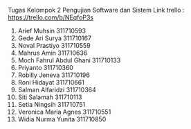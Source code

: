 Tugas Kelompok 2 Pengujian Software dan Sistem
Link trello : https://trello.com/b/NEqfoP3s

1.  Arief Muhsin             311710593
2.	Gede Ari Surya            311710167
3.	Noval Prastiyo	          311710559
4.	Mahrus Amin		            311710636
5.	Moch Fahrul Abdul Ghani		311710133
6.	Priyanto		              311710360
7.	Robilly Jeneva		        311710196
8.	Roni Hidayat		          311710661
9.	Salman Alfaridzi	        311710364
10.	Siti Salamah		          311710113
11.	Setia Ningsih		          311710751
12.	Veronica Maria Agnes	    311710551
13.	Widia Nurma	Yunita    	  311710850
